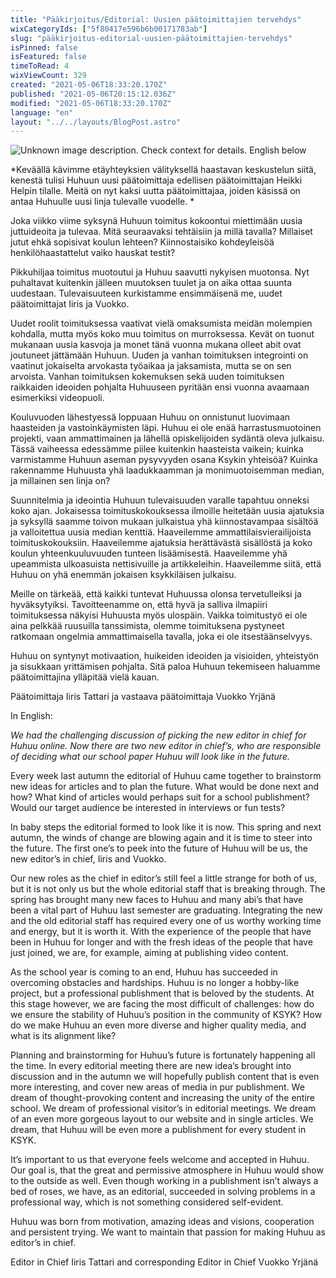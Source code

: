 ```yaml
---
title: "Pääkirjoitus/Editorial: Uusien päätoimittajien tervehdys"
wixCategoryIds: ["5f80417e596b6b00171783ab"]
slug: "pääkirjoitus-editorial-uusien-päätoimittajien-tervehdys"
isPinned: false
isFeatured: false
timeToRead: 4
wixViewCount: 329
created: "2021-05-06T18:33:20.170Z"
published: "2021-05-06T20:15:12.036Z"
modified: "2021-05-06T18:33:20.170Z"
language: "en"
layout: "../../layouts/BlogPost.astro"
---
```


![Unknown image description. Check context for details.](https://static.wixstatic.com/media/18093e_5520a5e9210b4d589ee3fb0a522e2cdd~mv2.jpg) <!-- Original name: IMG_5742.JPG -->
English below

*Keväällä kävimme etäyhteyksien välityksellä haastavan keskustelun siitä, kenestä tulisi Huhuun uusi päätoimittaja edellisen päätoimittajan Heikki Helpin tilalle.  Meitä on nyt kaksi uutta päätoimittajaa, joiden käsissä on antaa Huhuulle uusi linja tulevalle vuodelle. *

Joka viikko viime syksynä Huhuun toimitus kokoontui miettimään uusia juttuideoita ja tulevaa. Mitä seuraavaksi tehtäisiin ja millä tavalla? Millaiset jutut ehkä sopisivat koulun lehteen? Kiinnostaisiko kohdeyleisöä henkilöhaastattelut vaiko hauskat testit?&nbsp;

Pikkuhiljaa toimitus muotoutui ja Huhuu saavutti nykyisen muotonsa. Nyt puhaltavat kuitenkin jälleen muutoksen tuulet ja on aika ottaa suunta uudestaan. Tulevaisuuteen kurkistamme ensimmäisenä me, uudet päätoimittajat Iiris ja Vuokko.

Uudet roolit toimituksessa vaativat vielä omaksumista meidän molempien kohdalla, mutta myös koko muu toimitus on murroksessa. Kevät on tuonut mukanaan uusia kasvoja ja monet tänä vuonna mukana olleet abit ovat joutuneet jättämään Huhuun. Uuden ja vanhan toimituksen integrointi on vaatinut jokaiselta arvokasta työaikaa ja jaksamista, mutta se on sen arvoista. Vanhan toimituksen kokemuksen sekä uuden toimituksen raikkaiden ideoiden pohjalta Huhuuseen pyritään ensi vuonna avaamaan esimerkiksi videopuoli.&nbsp;

Kouluvuoden lähestyessä loppuaan Huhuu on onnistunut luovimaan haasteiden ja vastoinkäymisten läpi. Huhuu ei ole enää harrastusmuotoinen projekti, vaan ammattimainen ja lähellä opiskelijoiden sydäntä oleva julkaisu. Tässä vaiheessa edessämme piilee kuitenkin haasteista vaikein; kuinka varmistamme Huhuun aseman pysyvyyden osana Ksykin yhteisöä? Kuinka rakennamme Huhuusta yhä laadukkaamman ja monimuotoisemman median, ja millainen sen linja on?&nbsp;

Suunnitelmia ja ideointia Huhuun tulevaisuuden varalle tapahtuu onneksi koko ajan. Jokaisessa toimituskokouksessa ilmoille heitetään uusia ajatuksia ja syksyllä saamme toivon mukaan julkaistua yhä kiinnostavampaa sisältöä ja valloitettua uusia median kenttiä. Haaveilemme ammattilaisvierailijoista toimituskokouksiin. Haaveilemme ajatuksia herättävästä sisällöstä ja koko koulun yhteenkuuluvuuden tunteen lisäämisestä. Haaveilemme yhä upeammista ulkoasuista nettisivuille ja artikkeleihin. Haaveilemme siitä, että Huhuu on yhä enemmän jokaisen ksykkiläisen julkaisu.

Meille on tärkeää, että kaikki tuntevat Huhuussa olonsa tervetulleiksi ja hyväksytyiksi. Tavoitteenamme on, että hyvä ja salliva ilmapiiri toimituksessa näkyisi Huhuusta myös ulospäin. Vaikka toimitustyö ei ole aina pelkkää ruusuilla tanssimista, olemme toimituksena pystyneet ratkomaan ongelmia ammattimaisella tavalla, joka ei ole itsestäänselvyys.&nbsp;

Huhuu on syntynyt motivaation, huikeiden ideoiden ja visioiden, yhteistyön ja sisukkaan yrittämisen pohjalta. Sitä paloa Huhuun tekemiseen haluamme päätoimittajina ylläpitää vielä kauan.&nbsp;


Päätoimittaja Iiris Tattari ja vastaava päätoimittaja Vuokko Yrjänä

In English:

*We had the challenging discussion of picking the new editor in chief for Huhuu online. Now there are two new editor in chief’s, who are responsible of deciding what our school paper Huhuu will look like in the future.*

Every week last autumn the editorial of Huhuu came together to brainstorm new ideas for articles and to plan the future. What would be done next and how? What kind of articles would perhaps suit for a school publishment? Would our target audience be interested in interviews or fun tests?&nbsp;

In baby steps the editorial formed to look like it is now. This spring and next autumn, the winds of change are blowing again and it is time to steer into the future. The first one’s to peek into the future of Huhuu will be us, the new editor’s in chief, Iiris and Vuokko.&nbsp;

Our new roles as the chief in editor’s still feel a little strange for both of us, but it is not only us but the whole editorial staff that is breaking through. The spring has brought many new faces to Huhuu and many abi’s that have been a vital part of Huhuu last semester are graduating. Integrating the new and the old editorial staff has required every one of us worthy working time and energy, but it is worth it. With the experience of the people that have been in Huhuu for longer and with the fresh ideas of the people that have just joined, we are, for example, aiming at publishing video content.&nbsp;

As the school year is coming to an end, Huhuu has succeeded in overcoming obstacles and hardships. Huhuu is no longer a hobby-like project, but a professional publishment that is beloved by the students. At this stage however, we are facing the most difficult of challenges: how do we ensure the stability of Huhuu’s position in the community of KSYK? How do we make Huhuu an even more diverse and higher quality media, and what is its alignment like?

Planning and brainstorming for Huhuu’s future is fortunately happening all the time. In every editorial meeting there are new idea’s brought into discussion and in the autumn we will hopefully publish content that is even more interesting, and cover new areas of media in pur publishment. We dream of thought-provoking content and increasing the unity of the entire school. We dream of professional visitor’s in editorial meetings. We dream of an even more gorgeous layout to our website and in single articles. We dream, that Huhuu will be even more a publishment for every student in KSYK.


It’s important to us that everyone feels welcome and accepted in Huhuu. Our goal is, that the great and permissive atmosphere in Huhuu would show to the outside as well. Even though working in a publishment isn’t always a bed of roses, we have, as an editorial,  succeeded in solving problems in a professional way, which is not something considered self-evident.

Huhuu was born from motivation, amazing ideas and visions, cooperation and persistent trying. We want to maintain that passion for making Huhuu as editor’s in chief.&nbsp;

Editor in Chief Iiris Tattari and corresponding Editor in Chief Vuokko Yrjänä



